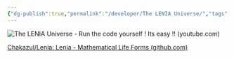 ```yaml
---
{"dg-publish":true,"permalink":"/developer/The LENIA Universe/","tags":["math","javascript","webdev"],"created":"2024-07-15T11:26:07.000-05:00","updated":"2024-07-15T11:26:07.000-05:00"}
---
```


![The LENIA Universe - Run the code yourself ! Its easy !! (youtube.com)](https://www.youtube.com/watch?v=4JC5RMypIN4)

[Chakazul/Lenia: Lenia - Mathematical Life Forms (github.com)](https://github.com/Chakazul/Lenia)